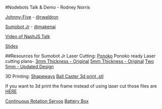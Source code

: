 #Nodebots Talk & Demo - Rodney Norris

[Johnny-Five](https://github.com/rwaldron/johnny-five) - [@rwaldron](https://twitter.com/rwaldron)

[Sumobot Jr](https://github.com/makenai/sumobot-jr) - [@makenai](http://twitter.com/makenai)

[Video of NashJS Talk](https://www.youtube.com/watch?v=ufl_uWq1m9U)

[Slides](https://github.com/TattedCodeMonkey/nodebots_talk/blob/master/Building_A_Nodebot-Slides.pdf)

##Resources for Sumobot Jr
Laser Cutting: [Ponoko](https://www.ponoko.com/)
Ponoko ready Laser cutting plans-
  [3mm Thickness - Original](https://github.com/makenai/sumobot-jr/blob/master/cutting_plans/sumbotjr-3mm_ponoko.eps)
  [5mm Thickness - Original](https://github.com/makenai/sumobot-jr/blob/master/cutting_plans/sumbotjr-5mm_ponoko.eps)
  [Two 5mm - Updated Design](https://github.com/makenai/sumobot-jr/blob/master/cutting_plans/sumbotjr-5mm_double_ponoko_updated.eps)

3D Printing: [Shapeways](http://www.shapeways.com/)
  [Ball Caster 3d print .stl](https://github.com/makenai/sumobot-jr/blob/master/3d_print/BallCaster.stl)

If you want to 3d print the frame instead of using laser cut those files are [HERE](https://github.com/makenai/sumobot-jr/tree/master/3d_print/sumobot)

[Continuous Rotation Servos](http://www.pololu.com/product/536)
[Battery Box](http://www.pololu.com/product/1153)
